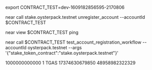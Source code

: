 export CONTRACT_TEST=dev-1609182856595-2170806

near call stake.oysterpack.testnet unregister_account --accountId $CONTRACT_TEST

near view $CONTRACT_TEST ping

near call $CONTRACT_TEST test_account_registration_workflow --accountId oysterpack.testnet --args '{"stake_token_contract":"stake.oysterpack.testnet"}'

1000000000000   1 TGAS
17374630679850
48958982322329
